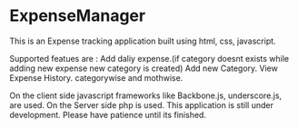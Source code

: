 ExpenseManager
==============
This is an Expense tracking application built using html, css, javascript.

Supported featues are :
  Add daliy expense.(if category doesnt exists while adding new expense new category is created)
  Add new Category.
  View Expense History.
    categorywise and mothwise.
    
On the client side javascript frameworks like Backbone.js, underscore.js, are used.
On the Server side php is used.
This application is still under development.
Please have patience until its finished.
